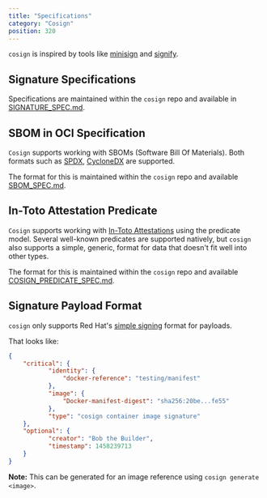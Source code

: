 ```yaml
---
title: "Specifications"
category: "Cosign"
position: 320
---
```


`cosign` is inspired by tools like [minisign](https://jedisct1.github.io/minisign/) and
[signify](https://www.openbsd.org/papers/bsdcan-signify.html).

## Signature Specifications

Specifications are maintained within the `cosign` repo and available in [SIGNATURE_SPEC.md](https://github.com/sigstore/cosign/blob/main/specs/SIGNATURE_SPEC.md).

## SBOM in OCI Specification

`Cosign` supports working with SBOMs (Software Bill Of Materials). Both formats such as [SPDX](https://spdx.org), [CycloneDX](https://cyclonedx.org) are supported.

The format for this is maintained within the `cosign` repo and available [SBOM_SPEC.md](https://github.com/sigstore/cosign/blob/main/specs/SBOM_SPEC.md).

## In-Toto Attestation Predicate

`Cosign` supports working with [In-Toto Attestations](https://github.com/in-toto/attestation) using the predicate model.
Several well-known predicates are supported natively, but `cosign` also supports a simple, generic, format for data that
doesn't fit well into other types.

The format for this is maintained within the `cosign` repo and available [COSIGN_PREDICATE_SPEC.md](https://github.com/sigstore/cosign/blob/main/specs/COSIGN_PREDICATE_SPEC.md).

## Signature Payload Format

`cosign` only supports Red Hat's [simple signing](https://www.redhat.com/en/blog/container-image-signing)
format for payloads.

That looks like:

```json
{
    "critical": {
           "identity": {
               "docker-reference": "testing/manifest"
           },
           "image": {
               "Docker-manifest-digest": "sha256:20be...fe55"
           },
           "type": "cosign container image signature"
    },
    "optional": {
           "creator": "Bob the Builder",
           "timestamp": 1458239713
    }
}
```
**Note:** This can be generated for an image reference using `cosign generate <image>`.
